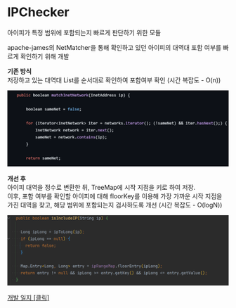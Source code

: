 # IPChecker
아이피가 특정 범위에 포함되는지 빠르게 판단하기 위한 모듈

apache-james의 NetMatcher을 통해 확인하고 있던 아이피의 대역대 포함 여부를 빠르게 확인하기 위해 개발

<b>기존 방식</b></br>
저장하고 있는 대역대 List를 순서대로 확인하여 포함여부 확인 (시간 복잡도 - O(n))

<img src="img/img_2.png" style="width: 600px; height: auto;"/>

<b>개선 후</b></br>
아이피 대역을 정수로 변환한 뒤, TreeMap에 시작 지점을 키로 하여 저장.</br>
이후, 포함 여부를 확인할 아이피에 대해 floorKey를 이용해 가장 가까운 시작 지점을 가진 대역을 찾고, 해당 범위에 포함되는지 검사하도록 개선
(시간 복잡도 - O(logN))

<img src="img/tobe_contains.png" style="width: 600px; height: auto;"/>


[개발 일지 [클릭]](dev_log.md)